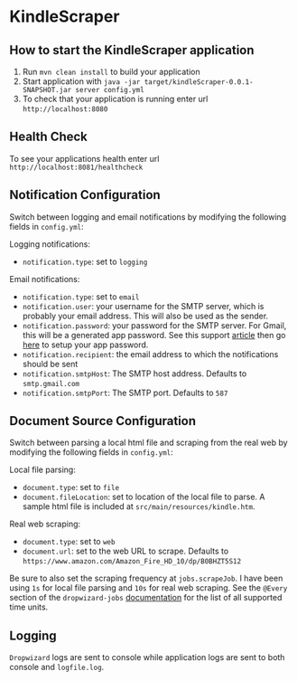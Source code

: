 # KindleScraper

How to start the KindleScraper application
---

1. Run `mvn clean install` to build your application
1. Start application with `java -jar target/kindleScraper-0.0.1-SNAPSHOT.jar server config.yml`
1. To check that your application is running enter url `http://localhost:8080`

Health Check
---

To see your applications health enter url `http://localhost:8081/healthcheck`

Notification Configuration
---
Switch between logging and email notifications by modifying the following fields in `config.yml`:

Logging notifications:
- `notification.type`: set to `logging`

Email notifications:
- `notification.type`: set to `email`
- `notification.user`: your username for the SMTP server, which is probably your email address. This will also be used as the sender.
- `notification.password`: your password for the SMTP server. For Gmail, this will be a generated app password. See this support [article](https://support.google.com/accounts/answer/185833?hl=en) then go [here](https://myaccount.google.com/apppasswords) to setup your app password.
- `notification.recipient`: the email address to which the notifications should be sent
- `notification.smtpHost`: The SMTP host address. Defaults to `smtp.gmail.com`
- `notification.smtpPort`: The SMTP port. Defaults to `587`

Document Source Configuration
---
Switch between parsing a local html file and scraping from the real web by modifying the following fields in `config.yml`:

Local file parsing:
- `document.type`: set to `file`
- `document.fileLocation`: set to location of the local file to parse. A sample html file is included at `src/main/resources/kindle.htm`.

Real web scraping:
- `document.type`: set to `web`
- `document.url`: set to the web URL to scrape. Defaults to `https://www.amazon.com/Amazon_Fire_HD_10/dp/B0BHZT5S12`

Be sure to also set the scraping frequency at `jobs.scrapeJob`. I have been using `1s` for local file parsing and `10s` for real web scraping. See the `@Every` section of the `dropwizard-jobs` [documentation](https://github.com/dropwizard-jobs/dropwizard-jobs?tab=readme-ov-file#available-job-types) for  the list of all supported time units.

Logging
---
`Dropwizard` logs are sent to console while application logs are sent to both console and `logfile.log`.
